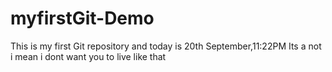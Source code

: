 # myfirstGit-Demo
This is my first Git repository and today is 20th September,11:22PM
Its a not i mean i dont want you to live like that 
